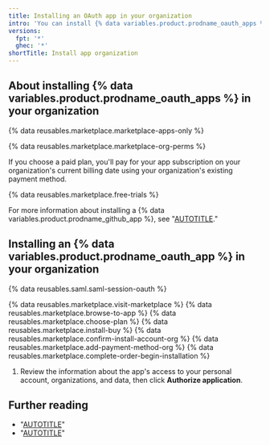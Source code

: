 ```yaml
---
title: Installing an OAuth app in your organization
intro: 'You can install {% data variables.product.prodname_oauth_apps %} from {% data variables.product.prodname_marketplace %} to use in your organization.'
versions:
  fpt: '*'
  ghec: '*'
shortTitle: Install app organization
---
```


## About installing {% data variables.product.prodname_oauth_apps %} in your organization

{% data reusables.marketplace.marketplace-apps-only %}

{% data reusables.marketplace.marketplace-org-perms %}

If you choose a paid plan, you'll pay for your app subscription on your organization's current billing date using your organization's existing payment method.

{% data reusables.marketplace.free-trials %}

For more information about installing a {% data variables.product.prodname_github_app %}, see "[AUTOTITLE](/apps/using-github-apps/installing-a-github-app-in-your-organization)."

## Installing an {% data variables.product.prodname_oauth_app %} in your organization

{% data reusables.saml.saml-session-oauth %}

{% data reusables.marketplace.visit-marketplace %}
{% data reusables.marketplace.browse-to-app %}
{% data reusables.marketplace.choose-plan %}
{% data reusables.marketplace.install-buy %}
{% data reusables.marketplace.confirm-install-account-org %}
{% data reusables.marketplace.add-payment-method-org %}
{% data reusables.marketplace.complete-order-begin-installation %}
1. Review the information about the app's access to your personal account, organizations, and data, then click **Authorize application**.

## Further reading

- "[AUTOTITLE](/billing/managing-your-github-billing-settings/adding-or-editing-a-payment-method)"
- "[AUTOTITLE](/apps/oauth-apps/using-oauth-apps/installing-an-oauth-app-in-your-personal-account)"
